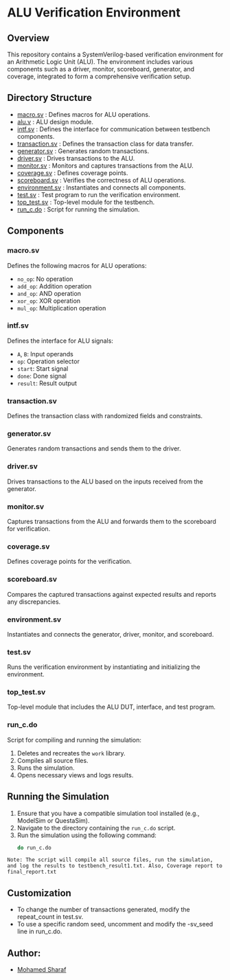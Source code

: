 # ALU Verification Environment

## Overview
This repository contains a SystemVerilog-based verification environment for an Arithmetic Logic Unit (ALU). The environment includes various components such as a driver, monitor, scoreboard, generator, and coverage, integrated to form a comprehensive verification setup.

## Directory Structure
- [macro.sv](/macro.sv) : Defines macros for ALU operations.
- [alu.v](/alu.v) : ALU design module.
- [intf.sv](/intf.sv) : Defines the interface for communication between testbench components.
- [transaction.sv](/transaction.sv) : Defines the transaction class for data transfer.
- [generator.sv](/generator.sv) : Generates random transactions.
- [driver.sv](/driver.sv) : Drives transactions to the ALU.
- [monitor.sv](/monitor.sv) : Monitors and captures transactions from the ALU.
- [coverage.sv](/coverage.sv) : Defines coverage points.
- [scoreboard.sv](/scoreboard.sv) : Verifies the correctness of ALU operations.
- [environment.sv](/environment.sv) : Instantiates and connects all components.
- [test.sv](/test.sv) : Test program to run the verification environment.
- [top_test.sv](/top_test.sv) : Top-level module for the testbench.
- [run_c.do](/run_c.do) : Script for running the simulation.

## Components

### macro.sv
Defines the following macros for ALU operations:
- `no_op`: No operation
- `add_op`: Addition operation
- `and_op`: AND operation
- `xor_op`: XOR operation
- `mul_op`: Multiplication operation

### intf.sv
Defines the interface for ALU signals:
- `A`, `B`: Input operands
- `op`: Operation selector
- `start`: Start signal
- `done`: Done signal
- `result`: Result output

### transaction.sv
Defines the transaction class with randomized fields and constraints.

### generator.sv
Generates random transactions and sends them to the driver.

### driver.sv
Drives transactions to the ALU based on the inputs received from the generator.

### monitor.sv
Captures transactions from the ALU and forwards them to the scoreboard for verification.

### coverage.sv
Defines coverage points for the verification.

### scoreboard.sv
Compares the captured transactions against expected results and reports any discrepancies.

### environment.sv
Instantiates and connects the generator, driver, monitor, and scoreboard.

### test.sv
Runs the verification environment by instantiating and initializing the environment.

### top_test.sv
Top-level module that includes the ALU DUT, interface, and test program.

### run_c.do
Script for compiling and running the simulation:
1. Deletes and recreates the `work` library.
2. Compiles all source files.
3. Runs the simulation.
4. Opens necessary views and logs results.

## Running the Simulation

1. Ensure that you have a compatible simulation tool installed (e.g., ModelSim or QuestaSim).
2. Navigate to the directory containing the `run_c.do` script.
3. Run the simulation using the following command:
   ```bash
   do run_c.do
   ```

`Note: The script will compile all source files, run the simulation, and log the results to testbench_result1.txt. Also, Coverage report to final_report.txt`

## Customization
- To change the number of transactions generated, modify the repeat_count in test.sv.
- To use a specific random seed, uncomment and modify the -sv_seed line in run_c.do.

## Author:
- [Mohamed Sharaf](sharafm823@gmail.com)

